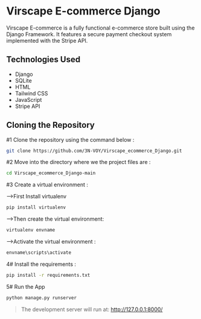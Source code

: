 # Virscape E-commerce Django

Virscape E-commerce is a fully functional e-commerce store built using the Django Framework. It features a secure payment checkout system implemented with the Stripe API.

## Technologies Used

- Django
- SQLite
- HTML
- Tailwind CSS
- JavaScript
- Stripe API

## Cloning the Repository

#1 Clone the repository using the command below :

```bash
git clone https://github.com/3N-VOY/Virscape_ecommerce_Django.git
```
#2 Move into the directory where we the project files are :

```bash
cd Virscape_ecommerce_Django-main
```
#3 Create a virtual environment :

-->First Install virtualenv
```bash
pip install virtualenv
```
-->Then create the virtual environment:
```bash
virtualenv envname
```
-->Activate the virtual environment :
```bash
envname\scripts\activate
```
4# Install the requirements :
 ```bash
pip install -r requirements.txt
```
5# Run the App

 ```bash
python manage.py runserver
```

> The development server will run at: http://127.0.0.1:8000/

